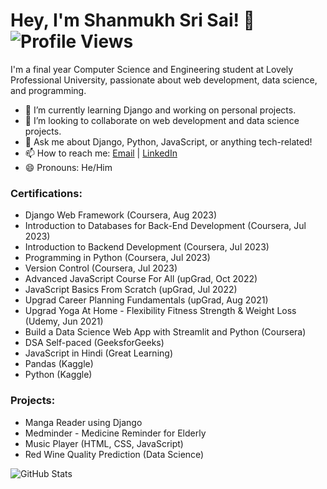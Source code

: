 # Hey, I'm Shanmukh Sri Sai! 👋 ![Profile Views](https://komarev.com/ghpvc/?username=your-github-username)

I'm a final year Computer Science and Engineering student at Lovely Professional University, passionate about web development, data science, and programming.

- 🌱 I’m currently learning Django and working on personal projects.
- 👯 I’m looking to collaborate on web development and data science projects.
- 💬 Ask me about Django, Python, JavaScript, or anything tech-related!
- 📫 How to reach me: [Email](mailto:your.email@example.com) | [LinkedIn](https://www.linkedin.com/in/your-linkedin-profile)
- 😄 Pronouns: He/Him

### Certifications:
- Django Web Framework (Coursera, Aug 2023)
- Introduction to Databases for Back-End Development (Coursera, Jul 2023)
- Introduction to Backend Development (Coursera, Jul 2023)
- Programming in Python (Coursera, Jul 2023)
- Version Control (Coursera, Jul 2023)
- Advanced JavaScript Course For All (upGrad, Oct 2022)
- JavaScript Basics From Scratch (upGrad, Jul 2022)
- Upgrad Career Planning Fundamentals (upGrad, Aug 2021)
- Upgrad Yoga At Home - Flexibility Fitness Strength & Weight Loss (Udemy, Jun 2021)
- Build a Data Science Web App with Streamlit and Python (Coursera)
- DSA Self-paced (GeeksforGeeks)
- JavaScript in Hindi (Great Learning)
- Pandas (Kaggle)
- Python (Kaggle)

### Projects:
- Manga Reader using Django
- Medminder - Medicine Reminder for Elderly
- Music Player (HTML, CSS, JavaScript)
- Red Wine Quality Prediction (Data Science)

![GitHub Stats](https://github-readme-stats.vercel.app/api?username=your-github-username&show_icons=true&theme=radical)
